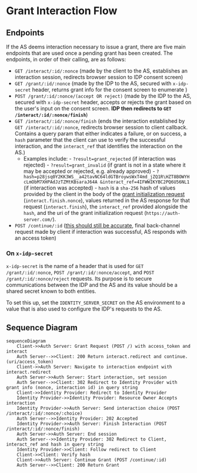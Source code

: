# Grant Interaction Flow

## Endpoints

If the AS deems interaction necessary to issue a grant, there are five main endpoints that are used once a pending grant has been created. The endpoints, in order of their calling, are as follows:

- `GET /interact/:id/:nonce` (made by the client to the AS, establishes an interaction session, redirects browser session to IDP consent screen)
- `GET /grant/:id/:nonce` (made by the IDP to the AS, secured with `x-idp-secret` header, returns grant info for the consent screen to enumerate )
- `POST /grant/:id/:nonce/(accept OR reject)` (made by the IDP to the AS, secured with `x-idp-secret` header, accepts or rejects the grant based on the user's input on the consent screen. **IDP then redirects to `GET /interact/:id/:nonce/finish`**)
- `GET /interact/:id/:nonce/finish` (ends the interaction established by `GET /interact/:id/:nonce`, redirects browser session to client callback. Contains a query param that either indicates a failure, or on success, a `hash` parameter that the client can use to verify the successful interaction, and the `interact_ref` that identifies the interaction on the AS.)
  - Examples include: - `?result=grant_rejected` (if interaction was rejected) - `?result=grant_invalid` (if grant is not in a state where it may be accepted or rejected, e.g. already approved) - `?hash=p28jsq0Y2KK3WS__a42tavNC64ldGTBroywsWxT4md_jZQ1R\HZT8BOWYHcLmObM7XHPAdJzTZMtKBsaraJ64A
&interact_ref=4IFWWIKYBC2PQ6U56NL1` (if interaction was accepted) - `hash` is a `sha-256` hash of values provided by the client in the body of the [grant initialization request](https://docs.openpayments.guide/reference/post) (`interact.finish.nonce`), values returned in the AS response for that request (`interact.finish`), the `interact_ref` provided alongside the `hash`, and the uri of the grant initialization request (`https://auth-server.com/`).
- `POST /continue/:id` ([this should still be accurate](https://docs.openpayments.guide/reference/post-continue), final back-channel request made by client if interaction was successful, AS responds with an access token)

### On `x-idp-secret`

`x-idp-secret` is the name of a header that is used for `GET /grant/:id/:nonce`, `POST /grant/:id/:nonce/accept`, and `POST /grant/:id/:nonce/reject` requests. Its purpose is to secure communications between the IDP and the AS and its value should be a shared secret known to both entities.

To set this up, set the `IDENTITY_SERVER_SECRET` on the AS environment to a value that is also used to configure the IDP's requests to the AS.

## Sequence Diagram

```mermaid
sequenceDiagram
    Client->>Auth Server: Grant Request (POST /) with access_token and interact
    Auth Server-->>Client: 200 Return interact.redirect and continue.(uri/access_token)
    Client->>Auth Server: Navigate to interaction endpoint with interact.redirect
    Auth Server->>Auth Server: Start interaction, set session
    Auth Server-->>Client: 302 Redirect to Identity Provider with grant info (nonce, interaction id) in query string
    Client->>Identity Provider: Redirect to Identity Provider
    Identity Provider->>Identity Provider: Resource Owner Accepts interaction
    Identity Provider->>Auth Server: Send interaction choice (POST /interact/:id/:nonce/:choice)
    Auth Server-->>Identity Provider: 202 Accepted
    Identity Provider->>Auth Server: Finish Interaction (POST /interact/:id/:nonce/finish)
    Auth Server->>Auth Server: End session
    Auth Server-->>Identity Provider: 302 Redirect to Client, interact_ref and hash in query string
    Identity Provider->>Client: Follow redirect to Client
    Client->>Client: Verify hash
    Client->>Auth Server: Continue Grant (POST /continue/:id)
    Auth Server-->>Client: 200 Return Grant
```
